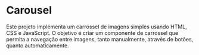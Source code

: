 # Carousel
Este projeto implementa um carrossel de imagens simples usando HTML, CSS e JavaScript. O objetivo é criar um componente de carrossel que permita a navegação entre imagens, tanto manualmente, através de botões, quanto automaticamente.
